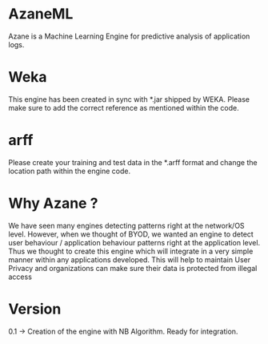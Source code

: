 # AzaneML
Azane is a Machine Learning Engine for predictive analysis of application logs.
# Weka
This engine has been created in sync with *.jar shipped by WEKA. Please make sure to add the correct reference as mentioned within the code.
# arff
Please create your training and test data in the *.arff format and change the location path within the engine code.
# Why Azane ?
We have seen many engines detecting patterns right at the network/OS level. However, when we thought of BYOD, we wanted an engine to detect user behaviour / application behaviour patterns right at the application level.
Thus we thought to create this engine which will integrate in a very simple manner within any applications developed. This will help to maintain User Privacy and organizations can make sure their data is protected from illegal access
# Version
0.1 -> Creation of the engine with NB Algorithm. Ready for integration.

